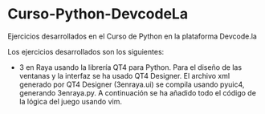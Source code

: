 # Curso-Python-DevcodeLa
Ejercicios desarrollados en el Curso de Python en la plataforma Devcode.la

Los ejercicios desarrollados son los siguientes:
- 3 en Raya usando la librería QT4 para Python. Para el diseño de las ventanas y la interfaz se ha usado QT4 Designer. El archivo xml generado por QT4 Designer (3enraya.ui) se compila usando pyuic4, generando 3enraya.py. A continuación se ha añadido todo el código de la lógica del juego usando vim.

